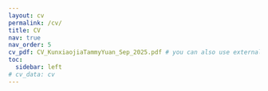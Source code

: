 ```yaml
---
layout: cv
permalink: /cv/
title: CV
nav: true
nav_order: 5
cv_pdf: CV_KunxiaojiaTammyYuan_Sep_2025.pdf # you can also use external links here
toc:
  sidebar: left
# cv_data: cv
---
```

